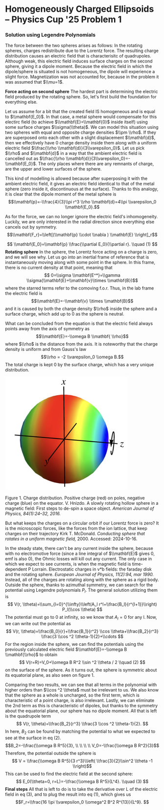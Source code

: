 # Homogeneously Charged Ellipsoids – Physics Cup '25 Problem 1


### Solution using Legendre Polynomials

The force between the two spheres arises as follows: In the rotating spheres, charges redistribute due to the Lorentz force. The resulting charge distribution causes an electric field that is characterisitc of quadrupoles. Although weak, this electric field induces surface charges on the second sphere, giving it a dipole moment. Because the electric field in which the dipole/sphere is situated is not homogeneous, the dipole will experience a slight force. Magnetization was not accounted for, because in the problem it was assumed that $\\mu=1$.

**Force acting on second sphere**
The hardest part is determining the electric field produced by the rotating sphere. So, let's first build the foundation for everything else. 

Let us assume for a bit that the created field IS homogeneous and is equal to $\\mathbf{E_0}$. In that case, a metal sphere would compensate for this electirc field (to achieve $\\mathbf{E}=\\mathbf{0}$ inside itself) using some surface charges $\\sigma(\\theta)$. We can model this situation using two spheres with equal and opposite charge densities $\\pm \\rho$. If they are superposed onto each other with a slight displacement $\\mathbf{d}$, then we effectively have 0 charge density inside them along with a uniform electric field $\\frac{\\rho \\mathbf{d}}{3\\varepsilon_0}$. Let us pick $\\rho$ and $\\mathbf{d}$ in a way that the ambient electric field is cancelled out as $\\frac{\\rho \\mathbf{d}}{3\\varepsilon_0}=-\\mathbf{E_0}$. The only places where there are any remnants of charge, are the upper and lower surfaces of the sphere. 

This kind of modelling is allowed because after superposing it with the ambient electric field, it gives an electric field identical to that of the metal sphere (zero inside it, discontinuous at the surface). Thanks to this analogy, it is clear that the dipole moment of the metal sphere is $$\\mathbf{p}=-\\frac{4}{3}\\pi r^3 \\rho \\mathbf{d}=4\\pi \\varepsilon_0 \\mathbf{E_0}.$$

As for the force, we can no longer ignore the electric field's inhomogeneity. Luckily, we are only interested in the radial direction since everything else cancels out by symmetry.
$$\\mathbf{F_r}=\\left[(\\mathbf{p} \\cdot \\nabla ) \\mathbf{E} \\right]_r$$

$$
    \\mathbf{E_0}=\\mathbf{p} \\frac{\\partial E_0}{\\partial r}. \\quad (1)
$$
**Rotating sphere**
In the sphere, the Lorentz force acting on a charge is zero, and we will see why. Let us go into an inertial frame of reference that is instantaneously moving along with some point in the sphere. In this frame, there is no current density at that point, meaning that $$ 0=\\sigma \\mathbf{E^*}=\\gamma \\sigma(\\mathbf{E}+\\mathbf{v}\\times \\mathbf{B})$$ where the starred terms refer to the comoving f.o.r. Thus, in the lab frame the electric field is 
$$\\mathbf{E}=-\\mathbf{v} \\times \\mathbf{B}$$ and it is caused by both the charge density $\\rho$ inside the sphere and a surface charge, which add up to 0 as the sphere is neutral.

What can be concluded from the equation is that the electric field always points away from the axis of symmetry as
$$\\mathbf{E}=-\\omega B \\mathbf{ \\rho}$$ where $\\rho$ is the distance from the axis.  It is noteworthy that the charge density is uniform and from Gauss's law
$$\\rho = -2 \\varepsilon_0 \\omega B.$$
 The total charge is kept 0 by the surface charge, which has a very unique distribution. 
 
<img src="./articles/PC/PC25/kirk.png" width="400" height="auto">

Figure 1. Charge distribution. Positive charge (red) on poles, negative charge (blue) on the equator. V. Hnizdo. A slowly rotating hollow sphere in a magnetic field: First steps
to de-spin a space object. *American Journal of Physics, 84(1):24–32, 2016.*

But what keeps the charges on a circular orbit if our Lorentz force is zero? It is the microscopic forces, like the forces from the ion lattice, that keep charges on their trajectory 
Kirk T. McDonald. *Conducting sphere that rotates in a uniform magnetic field,* 2000. Accessed: 2024-10-16. 

In the steady state, there can't be any current inside the sphere, because with no electromotive force (since a line integral of $\\mathbf{E}$ gives 0, emf is also 0), the Ohmic losses will kill out any current. The only case in which we expect to see currents, is when the magnetic field is time-dependent P Lorrain. Electrostatic charges in v*b fields: the faraday disk and the
rotating sphere. *European Journal of Physics, 11(2):94, mar 1990.*
Instead, all of the charges are rotating along with the sphere as a rigid body. 
Outside the sphere, thanks to azimuthal symmetry, we can search for the potential using Legendre polynomials $P_l$. The general solution utilizing them is
$$
V(r, \\theta)=\\sum_{l=0}^{\\infty}\\left(A_l r^l+\\frac{B_l}{r^{l+1}}\\right) P_l(\\cos \\theta)
$$
The potential must go to 0 at infinity, so we know that $A_l=0$ for any l. Now, we can write out the potential as
$$
V(r, \\theta)=\\frac{B_0}{r}+\\frac{B_1}{r^2} \\cos \\theta+\\frac{B_2}{r^3} \\frac{3 \\cos ^2 \\theta-1}{2}+\\cdots
$$
For the region inside the sphere, we can find the potentials using the previously calculated electric field $\\mathbf{E}=-\\omega B \\mathbf{\\rho}$ to obtain
$$
    V(r=R)=V_0+\\omega B R^2 \\sin ^2 \\theta / 2 \\quad (2)
$$
 on the surface of the sphere. As it turns out, the sphere is symmetric about its equatorial plane, as also seen on figure 1. 

Comparing the two results, we can see that all terms in the polynomial with higher orders than $\\cos ^2 \\theta$ must be irrelevant to us.
We also know that the sphere as a whole is uncharged, so the first term, which is characteristic of a point charge, is also irrelevant. Lastly, we can eliminate the 2nd term as this is characteristic of dipoles, but thanks to the symmetry about the equatorial plane, our sphere has no dipole moment. 
All that is left is the quadrupole term
$$
V(r, \\theta)=\\frac{B_2}{r^3} \\frac{3 \\cos ^2 \\theta-1}{2}.
$$
In here, $B_2$ can be found by matching the potential to what we expected to see at the surface in eq (2). 
$$B_2=-\\frac{\\omega B R^5}{3}, \\ \\ \\ \\ V_0=-\\frac{\\omega B R^2}{3}$$
Therefore, the potential outside the sphere is 
$$ V = \\frac{\\omega B R^5}{3 r^3}\\left( \\frac{3}{2}\\sin^2 \\theta -1 \\right)$$
This can be used to find the electric field at the second sphere:
$$
    E_0(\\theta=0, r=L)=-\\frac{\\omega B R^5}{L^4}. \\quad (3)
$$
**Final steps**
All that is left to do is to take the derivative over L of the electric field in eq (3), and to plug the result into eq (1), which gives us
$$F_r=\\frac{16 \\pi \\varepsilon_0 \\omega^2 B^2 R^{13}}{L^9}.
$$

